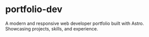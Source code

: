 # portfolio-dev
A modern and responsive web developer portfolio built with Astro. Showcasing projects, skills, and experience.
